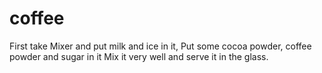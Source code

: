 # coffee
First take Mixer and put milk and ice in it, Put some cocoa powder, coffee powder and sugar in it Mix it very well and serve it in the glass.

